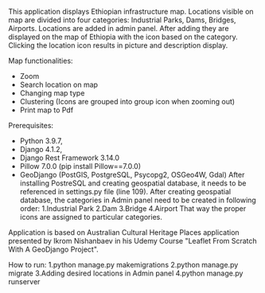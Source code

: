 This application displays Ethiopian infrastructure map. Locations visible on map are divided into four categories: Industrial Parks, Dams, Bridges, Airports. Locations are added in admin panel. After adding they are displayed on the map of Ethiopia with the icon based on the category. Clicking the location icon results in picture and description display.

Map functionalities:

- Zoom
- Search location on map
- Changing map type
- Clustering (Icons are grouped into group icon when zooming out)
- Print map to Pdf

Prerequisites:

- Python 3.9.7,
- Django 4.1.2,
- Django Rest Framework 3.14.0
- Pillow 7.0.0 (pip install Pillow==7.0.0)
- GeoDjango (PostGIS, PostgreSQL, Psycopg2, OSGeo4W, Gdal) After installing PostreSQL and creating geospatial database, it needs to be referenced in settings.py file (line 109).
After creating geospatial database, the categories in Admin panel need to be created in following order: 1.Industrial Park 2.Dam 3.Bridge 4.Airport That way the proper icons are assigned to particular categories.

Application is based on Australian Cultural Heritage Places application presented by Ikrom Nishanbaev in his Udemy Course "Leaflet From Scratch With A GeoDjango Project".

How to run: 1.python manage.py makemigrations 2.python manage.py migrate 3.Adding desired locations in Admin panel 4.python manage.py runserver
